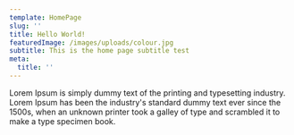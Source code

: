 ```yaml
---
template: HomePage
slug: ''
title: Hello World!
featuredImage: /images/uploads/colour.jpg
subtitle: This is the home page subtitle test
meta:
  title: ''
---
```

Lorem Ipsum is simply dummy text of the printing and typesetting industry. Lorem Ipsum has been the industry's standard dummy text ever since the 1500s, when an unknown printer took a galley of type and scrambled it to make a type specimen book.
